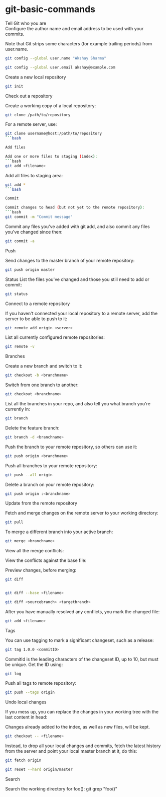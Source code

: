 # git-basic-commands

Tell Git who you are	
Configure the author name and email address to be used with your commits.

Note that Git strips some characters (for example trailing periods) from user.name.
```bash
git config --global user.name "Akshay Sharma"

git config --global user.email akshay@example.com
```
Create a new local repository

```bash 	
git init
```

Check out a repository

Create a working copy of a local repository:
```bash
git clone /path/to/repository
```
For a remote server, use:	

```bash
git clone username@host:/path/to/repository
```bash

Add files

Add one or more files to staging (index):	
```bash
git add <filename>
```
Add all files to staging area:
```bash
git add *
```bash

Commit

Commit changes to head (but not yet to the remote repository):	
```bash
git commit -m "Commit message"
```
Commit any files you've added with git add, and also commit any files you've changed since then:	
```bash
git commit -a
```

Push

Send changes to the master branch of your remote repository:	
```bash
git push origin master
```
Status	List the files you've changed and those you still need to add or commit:	
```bash
git status
```
Connect to a remote repository

If you haven't connected your local repository to a remote server, add the server to be able to push to it:

```bash
git remote add origin <server>
```

List all currently configured remote repositories:	
```bash
git remote -v
```

Branches

Create a new branch and switch to it:	
```bash
git checkout -b <branchname>
```
Switch from one branch to another:	
```bash
git checkout <branchname>
```
List all the branches in your repo, and also tell you what branch you're currently in:	
```bash
git branch
```
Delete the feature branch:	
```bash
git branch -d <branchname>
```
Push the branch to your remote repository, so others can use it:	
```bash
git push origin <branchname>
```
Push all branches to your remote repository:	
```bash
git push --all origin
```
Delete a branch on your remote repository:	
```bash
git push origin :<branchname>
```
Update from the remote repository

 

Fetch and merge changes on the remote server to your working directory:	
```bash
git pull
```
To merge a different branch into your active branch:	
```bash
git merge <branchname>
```
View all the merge conflicts:

View the conflicts against the base file:

Preview changes, before merging:
```bash
git diff


git diff --base <filename>

git diff <sourcebranch> <targetbranch>
```
After you have manually resolved any conflicts, you mark the changed file:	
```bash
git add <filename>
```
Tags

You can use tagging to mark a significant changeset, such as a release:	
```bash
git tag 1.0.0 <commitID>
```
CommitId is the leading characters of the changeset ID, up to 10, but must be unique. Get the ID using:	
```bash
git log
```
Push all tags to remote repository:	
```bash
git push --tags origin
```

Undo local changes

If you mess up, you can replace the changes in your working tree with the last content in head:

Changes already added to the index, as well as new files, will be kept.
```bash
git checkout -- <filename>
```

Instead, to drop all your local changes and commits, fetch the latest history from the server and point your local master branch at it, do this:	
```bash
git fetch origin

git reset --hard origin/master
```
Search

Search the working directory for foo():	git grep "foo()"
